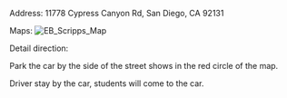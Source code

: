 Address: 11778 Cypress Canyon Rd, San Diego, CA 92131

Maps:
![EB_Scripps_Map](EB_Scripps.jpg)

Detail direction:

Park the car by the side of the street shows in the red circle of the map. 

Driver stay by the car, students will come to the car.